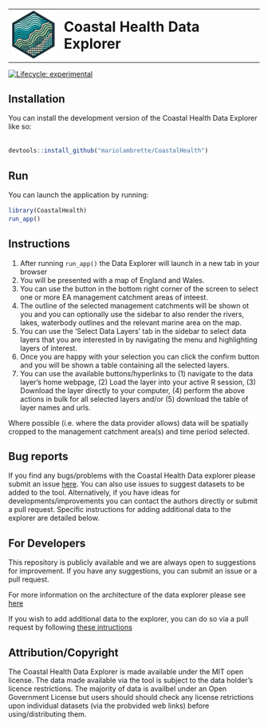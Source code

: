 
<!-- README.md is generated from README.Rmd. Please edit that file -->
<table style="border-collapse: collapse; border: none; border-color: transparent;">
<tr style="border: none; border-color: transparent;">
<td style="border: none; padding-right: 10px; vertical-align: middle;">
<img src="inst/app/www/logo.png" width="90"/>
</td>
<td style="border: none; vertical-align: middle; border-color: transparent;">
<h1 style="margin: 0;">
Coastal Health Data Explorer
</h1>
</td>
</tr>
</table>
<!-- badges: start -->

[![Lifecycle:
experimental](https://img.shields.io/badge/lifecycle-experimental-orange.svg)](https://lifecycle.r-lib.org/articles/stages.html#experimental)
<!-- badges: end -->

## Installation

You can install the development version of the Coastal Health Data
Explorer like so:

``` r

devtools::install_github("mariolambrette/CoastalHealth")
```

## Run

You can launch the application by running:

``` r
library(CoastalHealth)
run_app()
```

## Instructions

1.  After running `run_app()` the Data Explorer will launch in a new tab
    in your browser
2.  You will be presented with a map of England and Wales.
3.  You can use the button in the bottom right corner of the screen to
    select one or more EA management catchment areas of inteest.
4.  The outline of the selected management catchments will be shown ot
    you and you can optionally use the sidebar to also render the
    rivers, lakes, waterbody outlines and the relevant marine area on
    the map.
5.  You can use the ‘Select Data Layers’ tab in the sidebar to select
    data layers that you are interested in by navigating the menu and
    highlighting layers of interest.
6.  Once you are happy with your selection you can click the confirm
    button and you will be shown a table containing all the selected
    layers.
7.  You can use the available buttons/hyperlinks to (1) navigate to the
    data layer’s home webpage, (2) Load the layer into your active R
    session, (3) Download the layer directly to your computer, (4)
    perform the above actions in bulk for all selected layers and/or (5)
    download the table of layer names and urls.

Where possible (i.e. where the data provider allows) data will be
spatially cropped to the management catchment area(s) and time period
selected.

## Bug reports

If you find any bugs/problems with the Coastal Health Data explorer
please submit an issue
[here](https://github.com/mariolambrette/CoastalHealth/issues). You can
also use issues to suggest datasets to be added to the tool.
Alternatively, if you have ideas for developments/improvements you can
contact the authors directly or submit a pull request. Specific
instructions for adding additional data to the explorer are detailed
below.

## For Developers

This repository is publicly available and we are always open to
suggestions for improvement. If you have any suggestions, you can submit
an issue or a pull request.

For more information on the architecture of the data explorer please see
[here](https://github.com/mariolambrette/CoastalHealth/tree/main.vignettes/app-structure.html)

If you wish to add additional data to the explorer, you can do so via a
pull request by following [these
intructions](https://github.com/mariolambrette/CoastalHealth/tree/main.vignettes/add-data.html)

## Attribution/Copyright

The Coastal Health Data Explorer is made available under the MIT open
license. The data made available via the tool is subject to the data
holder’s licence restrictions. The majority of data is availbel under an
Open Government License but users should should check any license
retrictions upon individual datasets (via the probvided web links)
before using/distributing them.
